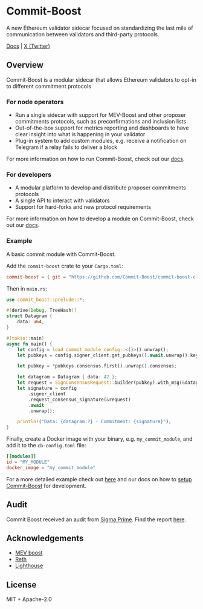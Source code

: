 # Commit-Boost

A new Ethereum validator sidecar focused on standardizing the last mile of communication between validators and third-party protocols.

[Docs](https://commit-boost.github.io/commit-boost-client/) |
[X (Twitter)](https://x.com/Commit_Boost)

## Overview
Commit-Boost is a modular sidecar that allows Ethereum validators to opt-in to different commitment protocols

### For node operators
- Run a single sidecar with support for MEV-Boost and other proposer commitments protocols, such as preconfirmations and inclusion lists
- Out-of-the-box support for metrics reporting and dashboards to have clear insight into what is happening in your validator
- Plug-in system to add custom modules, e.g. receive a notification on Telegram if a relay fails to deliver a block

For more information on how to run Commit-Boost, check out our [docs](https://commit-boost.github.io/commit-boost-client/get_started/overview).

### For developers
- A modular platform to develop and distribute proposer commitments protocols
- A single API to interact with validators
- Support for hard-forks and new protocol requirements

For more information on how to develop a module on Commit-Boost, check out our [docs](https://commit-boost.github.io/commit-boost-client/category/developing).

### Example

A basic commit module with Commit-Boost.

Add the `commit-boost` crate to your `Cargo.toml`:

```toml
commit-boost = { git = "https://github.com/Commit-Boost/commit-boost-client", rev = "..." }
```

Then in `main.rs`:

```rust
use commit_boost::prelude::*;

#[derive(Debug, TreeHash)]
struct Datagram {
    data: u64,
}

#[tokio::main]
async fn main() {
    let config = load_commit_module_config::<()>().unwrap();
    let pubkeys = config.signer_client.get_pubkeys().await.unwrap().keys;

    let pubkey = *pubkeys.consensus.first().unwrap().consensus;

    let datagram = Datagram { data: 42 };
    let request = SignConsensusRequest::builder(pubkey).with_msg(&datagram);
    let signature = config
        .signer_client
        .request_consensus_signature(&request)
        .await
        .unwrap();

    println!("Data: {datagram:?} - Commitment: {signature}");
}
```

Finally, create a Docker image with your binary, e.g. `my_commit_module`, and add it to the `cb-config.toml` file:

```toml
[[modules]]
id = "MY_MODULE"
docker_image = "my_commit_module"
```

For a more detailed example check out [here](/examples/da_commit) and our docs on how to [setup Commit-Boost](https://commit-boost.github.io/commit-boost-client/get_started/overview) for development.

## Audit
Commit Boost received an audit from [Sigma Prime](https://sigmaprime.io/). Find the report [here](/audit/Sigma_Prime_Commit_Boost_Client_Security_Assessment_Report_v2_0.pdf).

## Acknowledgements
- [MEV boost](https://github.com/flashbots/mev-boost)
- [Reth](https://github.com/paradigmxyz/reth)
- [Lighthouse](https://github.com/sigp/lighthouse)

## License
MIT + Apache-2.0
